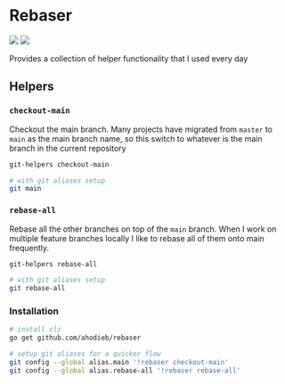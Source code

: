 # Rebaser 

![](https://img.shields.io/badge/version-v0.0.1%20(beta)-green?style=for-the-badge)
![](https://img.shields.io/badge/WARNING-can%20damage%20your%20git%20history-red?style=for-the-badge)

Provides a collection of helper functionality that I used every day


## Helpers 

### `checkout-main`
Checkout the main branch. 
Many projects have migrated from `master` to `main` as the main branch name, so this switch to whatever is the main branch in the current repository

```bash
git-helpers checkout-main

# with git aliases setup
git main
```

### `rebase-all`
Rebase all the other branches on top of the `main` branch. 
When I work on multiple feature branches locally I like to rebase all of them onto main frequently.

```bash
git-helpers rebase-all

# with git aliases setup
git rebase-all
```

### Installation

```bash
# install cli
go get github.com/ahodieb/rebaser

# setup git aliases for a quicker flow
git config --global alias.main '!rebaser checkout-main'
git config --global alias.rebase-all '!rebaser rebase-all'
```
